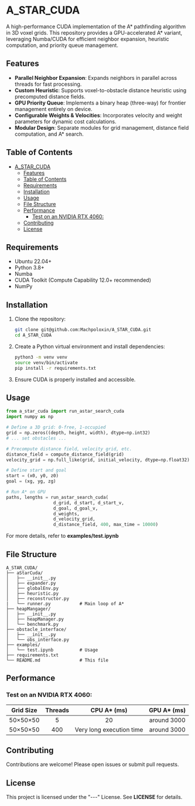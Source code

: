 # A_STAR_CUDA

A high-performance CUDA implementation of the A* pathfinding algorithm in 3D voxel grids. This repository provides a GPU-accelerated A* variant, leveraging Numba/CUDA for efficient neighbor expansion, heuristic computation, and priority queue management.

## Features

- **Parallel Neighbor Expansion**: Expands neighbors in parallel across threads for fast processing.
- **Custom Heuristic**: Supports voxel-to-obstacle distance heuristic using precomputed distance fields.
- **GPU Priority Queue**: Implements a binary heap (three-way) for frontier management entirely on device.
- **Configurable Weights & Velocities**: Incorporates velocity and weight parameters for dynamic cost calculations.
- **Modular Design**: Separate modules for grid management, distance field computation, and A* search.

## Table of Contents

- [A\_STAR\_CUDA](#a_star_cuda)
  - [Features](#features)
  - [Table of Contents](#table-of-contents)
  - [Requirements](#requirements)
  - [Installation](#installation)
  - [Usage](#usage)
  - [File Structure](#file-structure)
  - [Performance](#performance)
    - [Test on an NVIDIA RTX 4060:](#test-on-an-nvidia-rtx-4060)
  - [Contributing](#contributing)
  - [License](#license)

## Requirements

- Ubuntu 22.04+
- Python 3.8+
- Numba
- CUDA Toolkit (Compute Capability 12.0+ recommended)
- NumPy

## Installation

1. Clone the repository:
   ```bash
   git clone git@github.com:Machpoloxin/A_STAR_CUDA.git  
   cd A_STAR_CUDA
   ```
2. Create a Python virtual environment and install dependencies:
   ```bash
   python3 -m venv venv
   source venv/bin/activate
   pip install -r requirements.txt
   ```

3. Ensure CUDA is properly installed and accessible.

## Usage
   ```python
   from a_star_cuda import run_astar_search_cuda
   import numpy as np

   # Define a 3D grid: 0-free, 1-occupied
   grid = np.zeros((depth, height, width), dtype=np.int32)
   # ... set obstacles ...

   # Precompute distance field, velocity grid, etc.
   distance_field = compute_distance_field(grid)
   velocity_grid = np.full_like(grid, initial_velocity, dtype=np.float32)

   # Define start and goal
   start = (x0, y0, z0)
   goal = (xg, yg, zg)

   # Run A* on GPU
   paths, lengths = run_astar_search_cuda(
                     d_grid, d_start, d_start_v, 
                     d_goal, d_goal_v, 
                     d_weights, 
                     d_velocity_grid, 
                     d_distance_field, 400, max_time = 10000)
   ```
For more details, refer to **examples/test.ipynb**

## File Structure
```
A_STAR_CUDA/
├── aStarCuda/
│   ├── __init__.py
│   ├── expander.py       
│   ├── globalEnv.py   
│   ├── heuristic.py       
│   ├── reconstructor.py
|   └── runner.py           # Main loop of A*
├── heapMangager/
│   ├── __init__.py
│   ├── heapManager.py
│   └── benchmark.py
├── obstacle_interface/
│   ├── __init__.py
│   └── obs_interface.py
├── examples/
│   └── test.ipynb          # Usage
├── requirements.txt
└── README.md               # This file
```

## Performance
### Test on an NVIDIA RTX 4060:

| Grid Size    |  Threads |         CPU A* (ms)         |     GPU A* (ms)    |
|:------------:|:--------:|:---------------------------:|:------------------:|
| 50×50×50     |    5     |     20                      |     around 3000    |
| 50×50×50     |   400    | Very long execution time    |     around 3000    |


## Contributing
Contributions are welcome! Please open issues or submit pull requests.

## License
This project is licensed under the "---" License. See **LICENSE** for details.
```
```